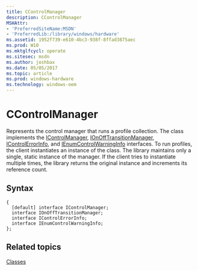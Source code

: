 ```yaml
---
title: CControlManager
description: CControlManager
MSHAttr:
- 'PreferredSiteName:MSDN'
- 'PreferredLib:/library/windows/hardware'
ms.assetid: 1952f739-e610-4bc3-938f-8ffad3875aec
ms.prod: W10
ms.mktglfcycl: operate
ms.sitesec: msdn
ms.author: joshbax
ms.date: 05/05/2017
ms.topic: article
ms.prod: windows-hardware
ms.technology: windows-oem
---
```


# CControlManager


Represents the control manager that runs a profile collection. The class implements the [IControlManager](icontrolmanager.md), [IOnOffTransitionManager](ionofftransitionmanager.md), [IControlErrorInfo](icontrolerrorinfo.md), and [IEnumControlWarningInfo](ienumcontrolwarninginfo.md) interfaces. To run profiles, the client instantiates an instance of the class. The library maintains only a single, static instance of the manager. If the client tries to instantiate multiple times, the library returns the original instance and increments its reference count.

## Syntax


``` syntax
{
  [default] interface IControlManager;
  interface IOnOffTransitionManager;
  interface IControlErrorInfo;
  interface IEnumControlWarningInfo;
};
```

## Related topics


[Classes](classes.md)

 

 







